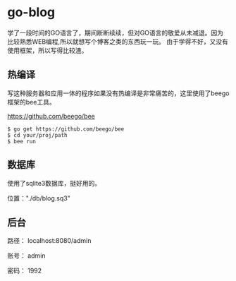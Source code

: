 # go-blog

学了一段时间的GO语言了，期间断断续续，但对GO语言的敬爱从未减退。因为比较熟悉WEB编程,所以就想写个博客之类的东西玩一玩。
由于学得不好，又没有使用框架，所以写得比较渣。

## 热编译

写这种服务器和应用一体的程序如果没有热编译是非常痛苦的，这里使用了beego框架的bee工具。

https://github.com/beego/bee

    $ go get https://github.com/beego/bee
    $ cd your/proj/path
    $ bee run
    
## 数据库

使用了sqlite3数据库，挺好用的。

位置："./db/blog.sq3"

## 后台

路径：  localhost:8080/admin

账号：  admin

密码：  1992
